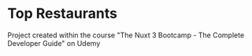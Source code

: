# Top Restaurants

Project created within the course "The Nuxt 3 Bootcamp - The Complete Developer Guide" on Udemy
